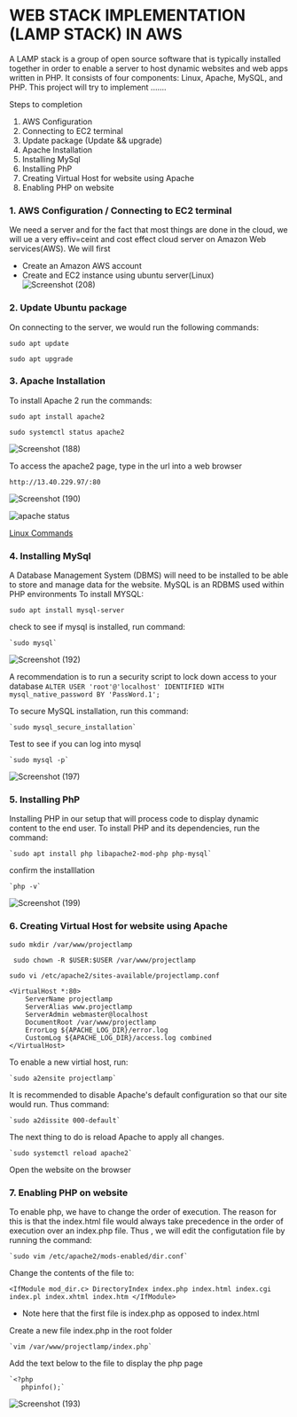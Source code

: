 # WEB STACK IMPLEMENTATION (LAMP STACK) IN AWS
A LAMP stack is a group of open source software that is typically installed together in order to enable a server to host dynamic websites and web apps written in PHP. It consists of four components: Linux, Apache, MySQL, and PHP.
This project will try to implement .......

Steps to completion
1.	AWS Configuration
2.	Connecting to EC2 terminal
3.	Update package (Update && upgrade)
4.	Apache Installation
5.	Installing MySql
6.	Installing PhP
7.	Creating Virtual  Host for website using Apache
8.	Enabling PHP on website 

### 1. AWS Configuration / 	Connecting to EC2 terminal
We need a server and for the fact that most things are done in the cloud, we will ue a very effiv=ceint and cost effect cloud server on Amazon Web services(AWS). We will first 
- Create an Amazon AWS account
- Create and EC2 instance using ubuntu server(Linux)
![Screenshot (208)](https://github.com/ettebaDwop/project-1/assets/7973831/f85163db-be53-4be6-bb06-3e0683fff1be)

### 2. Update Ubuntu package
On connecting to the server, we would run the following commands:

 `sudo apt update`
 
 `sudo apt upgrade`

### 3. Apache Installation
To install Apache 2 run the commands:

   `sudo apt install apache2`

   `sudo systemctl status apache2`

![Screenshot (188)](https://github.com/ettebaDwop/project-1/assets/7973831/c646288d-8091-4816-87ee-97eb89f72309)

To access the apache2 page, type in the url into a web browser

   `http://13.40.229.97/:80`

![Screenshot (190)](https://github.com/ettebaDwop/project-1/assets/7973831/482681de-7f2c-481f-9fda-0306be04e6bc)


![ apache status](./image/apache-status.png)

[Linux Commands](https://www.hostinger.co.uk/tutorials/linux-commands)

### 4. Installing MySql
A Database Management System (DBMS) will need to be installed to be able to store and manage data for the website. MySQL is an RDBMS used within PHP environments
To install MYSQL:

   `sudo apt install mysql-server`

 check to see if mysql is installed, run command:
 
    `sudo mysql`

 ![Screenshot (192)](https://github.com/ettebaDwop/project-1/assets/7973831/e607519c-07c0-4c8e-a635-d37dd909643a)

A recommendation is to run a security script to lock down access to your database
    `ALTER USER 'root'@'localhost' IDENTIFIED WITH mysql_native_password BY 'PassWord.1';`

To secure MySQL installation, run this command:

    `sudo mysql_secure_installation`
    
Test to see if you can log into mysql

    `sudo mysql -p`
    
 ![Screenshot (197)](https://github.com/ettebaDwop/project-1/assets/7973831/3a48fdbd-623c-4e5c-9543-f60b56871506)


### 5. Installing PhP
Installing  PHP in our setup that will process code to display dynamic content to the end user. 
To install PHP and its dependencies, run the command:

    `sudo apt install php libapache2-mod-php php-mysql`

confirm the installlation

    `php -v`

![Screenshot (199)](https://github.com/ettebaDwop/project-1/assets/7973831/ad3bb487-1b4f-44fd-9a05-f9a7506ecf3d)


### 6. Creating Virtual  Host for website using Apache
`sudo mkdir /var/www/projectlamp`

` sudo chown -R $USER:$USER /var/www/projectlamp`

`sudo vi /etc/apache2/sites-available/projectlamp.conf`

```
<VirtualHost *:80>
    ServerName projectlamp
    ServerAlias www.projectlamp
    ServerAdmin webmaster@localhost
    DocumentRoot /var/www/projectlamp
    ErrorLog ${APACHE_LOG_DIR}/error.log
    CustomLog ${APACHE_LOG_DIR}/access.log combined
</VirtualHost>
```
To enable a new virtial host, run:

    `sudo a2ensite projectlamp`
    
It is recommended to disable Apache's default configuration so that our site would run. Thus command:

    `sudo a2dissite 000-default`
    
The next thing to do is reload Apache to apply all changes.

    `sudo systemctl reload apache2`
    
Open the website on the browser


 
 
 
    
### 7. Enabling PHP on website 
To enable php, we have to change the order of execution. The reason for this is that the index.html file would always take precedence in the order of execution over an index.php file. Thus , we will edit the configutation file by running the command:

    `sudo vim /etc/apache2/mods-enabled/dir.conf`
    
Change the contents of the file to:

`<IfModule mod_dir.c>
        DirectoryIndex index.php index.html index.cgi index.pl index.xhtml index.htm
 </IfModule>`
 
* Note here that the first file is index.php as opposed to index.html

Create a new file index.php in the root folder

    `vim /var/www/projectlamp/index.php`

Add the text below to the file to display the php page 

    `<?php 
       phpinfo();`

![Screenshot (193)](https://github.com/ettebaDwop/project-1/assets/7973831/d12e9f0a-c890-403a-958c-6a4f7ba40889)

